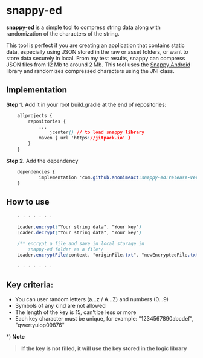 # snappy-ed

**snappy-ed** is a simple tool to compress string data along with randomization of the characters of the string.

This tool is perfect if you are creating an application that contains static data, especially using JSON stored in the raw or asset folders, or want to store data securely in local. From my test results, snappy can compress JSON files from 12 Mb to around 2 Mb. This tool uses the [Snappy Android](https://github.com/jiechic/Snappy-Android) library and randomizes compressed characters using the JNI class.

## Implementation
**Step 1.** Add it in your root build.gradle at the end of repositories:

```css
	allprojects {
		repositories {
			...
        		jcenter() // to load snappy library
			maven { url 'https://jitpack.io' }
		}
	}
```

**Step 2.**  Add the dependency

```css
	dependencies {
	        implementation 'com.github.anonimeact:snappy-ed:release-version (eg: 1.0.0)'
	}
```

## How to use

```css
	. . . . . . .
	
	Loader.encrypt("Your string data", "Your key")
	Loader.decrypt("Your string data", "Your key")

	/** encrypt a file and save in local storage in
		snappy-ed folder as a file*/
	Loader.encryptFile(context, "originFile.txt", "newEncryptedFile.txt", "Your key")
	
	. . . . . . .
```


## Key criteria:
 - You can user random letters (a...z / A...Z) and numbers (0...9)
 - Symbols of any kind are not allowed
 - The length of the key is 15, can't be less or more
 - Each key character must be unique, for example: "1234567890abcdef", "qwertyuiop09876"

*) **Note**

> **If the key is not filled, it will use the key stored in the logic library**


	
